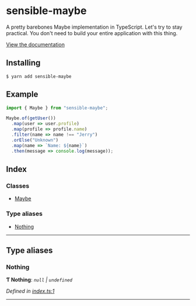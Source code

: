 
sensible-maybe
==============

A pretty barebones Maybe implementation in TypeScript. Let's try to stay practical. You don't need to build your entire application with this thing.

[View the documentation](docs/README.md)

Installing
----------

```
$ yarn add sensible-maybe
```

Example
-------

```typescript
import { Maybe } from "sensible-maybe";

Maybe.of(getUser())
  .map(user => user.profile)
  .map(profile => profile.name)
  .filter(name => name !== "Jerry")
  .orElse("Unknown")
  .map(name => `Name: ${name}`)
  .then(message => console.log(message));
```

## Index

### Classes

* [Maybe](classes/maybe.md)

### Type aliases

* [Nothing](#nothing)

---

## Type aliases

<a id="nothing"></a>

###  Nothing

**Ƭ Nothing**: *`null` \| `undefined`*

*Defined in [index.ts:1](https://github.com/rzane/maybe/blob/00b09d3/src/index.ts#L1)*

___

